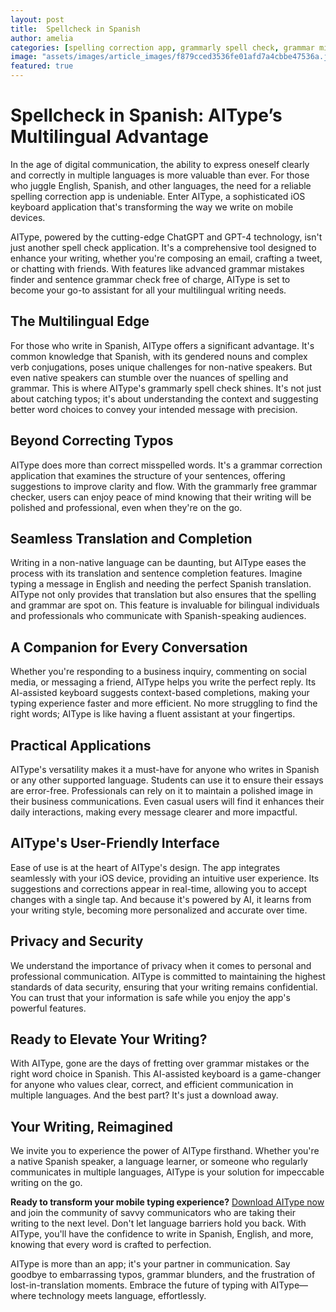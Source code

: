 ```yaml
---
layout: post
title:  Spellcheck in Spanish
author: amelia
categories: [spelling correction app, grammarly spell check, grammar mistakes finder, sentence grammar check free, spell check application, grammarly free grammar checker, grammar correction application]
image: "assets/images/article_images/f879cced3536fe01afd7a4cbbe47536a.jpg"
featured: true
---
```


# Spellcheck in Spanish: AIType’s Multilingual Advantage

In the age of digital communication, the ability to express oneself clearly and correctly in multiple languages is more valuable than ever. For those who juggle English, Spanish, and other languages, the need for a reliable spelling correction app is undeniable. Enter AIType, a sophisticated iOS keyboard application that's transforming the way we write on mobile devices. 

AIType, powered by the cutting-edge ChatGPT and GPT-4 technology, isn't just another spell check application. It's a comprehensive tool designed to enhance your writing, whether you're composing an email, crafting a tweet, or chatting with friends. With features like advanced grammar mistakes finder and sentence grammar check free of charge, AIType is set to become your go-to assistant for all your multilingual writing needs.

## The Multilingual Edge

For those who write in Spanish, AIType offers a significant advantage. It's common knowledge that Spanish, with its gendered nouns and complex verb conjugations, poses unique challenges for non-native speakers. But even native speakers can stumble over the nuances of spelling and grammar. This is where AIType's grammarly spell check shines. It's not just about catching typos; it's about understanding the context and suggesting better word choices to convey your intended message with precision.

## Beyond Correcting Typos

AIType does more than correct misspelled words. It's a grammar correction application that examines the structure of your sentences, offering suggestions to improve clarity and flow. With the grammarly free grammar checker, users can enjoy peace of mind knowing that their writing will be polished and professional, even when they're on the go.

## Seamless Translation and Completion

Writing in a non-native language can be daunting, but AIType eases the process with its translation and sentence completion features. Imagine typing a message in English and needing the perfect Spanish translation. AIType not only provides that translation but also ensures that the spelling and grammar are spot on. This feature is invaluable for bilingual individuals and professionals who communicate with Spanish-speaking audiences.

## A Companion for Every Conversation

Whether you're responding to a business inquiry, commenting on social media, or messaging a friend, AIType helps you write the perfect reply. Its AI-assisted keyboard suggests context-based completions, making your typing experience faster and more efficient. No more struggling to find the right words; AIType is like having a fluent assistant at your fingertips.

## Practical Applications

AIType's versatility makes it a must-have for anyone who writes in Spanish or any other supported language. Students can use it to ensure their essays are error-free. Professionals can rely on it to maintain a polished image in their business communications. Even casual users will find it enhances their daily interactions, making every message clearer and more impactful.

## AIType's User-Friendly Interface

Ease of use is at the heart of AIType's design. The app integrates seamlessly with your iOS device, providing an intuitive user experience. Its suggestions and corrections appear in real-time, allowing you to accept changes with a single tap. And because it's powered by AI, it learns from your writing style, becoming more personalized and accurate over time.

## Privacy and Security

We understand the importance of privacy when it comes to personal and professional communication. AIType is committed to maintaining the highest standards of data security, ensuring that your writing remains confidential. You can trust that your information is safe while you enjoy the app's powerful features.

## Ready to Elevate Your Writing?

With AIType, gone are the days of fretting over grammar mistakes or the right word choice in Spanish. This AI-assisted keyboard is a game-changer for anyone who values clear, correct, and efficient communication in multiple languages. And the best part? It's just a download away.

## Your Writing, Reimagined

We invite you to experience the power of AIType firsthand. Whether you're a native Spanish speaker, a language learner, or someone who regularly communicates in multiple languages, AIType is your solution for impeccable writing on the go.

**Ready to transform your mobile typing experience?** [Download AIType now](https://apps.apple.com/us/app/aitype-grammar-check-keyboard/id6469163944) and join the community of savvy communicators who are taking their writing to the next level. Don't let language barriers hold you back. With AIType, you'll have the confidence to write in Spanish, English, and more, knowing that every word is crafted to perfection. 

AIType is more than an app; it's your partner in communication. Say goodbye to embarrassing typos, grammar blunders, and the frustration of lost-in-translation moments. Embrace the future of typing with AIType—where technology meets language, effortlessly.